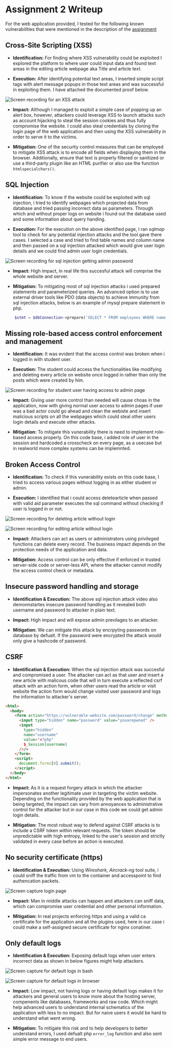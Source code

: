 # Assignment 2 Writeup

For the web application provided, I tested for the following known vulnerabilities that were mentioned in the description of the [assignment](PROG38263-Assignment2-Winter2020.pdf)

## Cross-Site Scripting (XSS)

- **Identification:** For finding where XSS vulnerability could be exploited I explored the platform to where user could input data and found text areas in the editing article webpage aka Title and article text.

- **Execution:** After identifying potential text areas, I inserted simple script tags with alert message popups in those text areas and was successful in exploiting them. I have attached the documented proof below.

![Screen recording for an XSS attack](images/basicxssalertattack.gif)

- **Impact:** Although I managed to exploit a simple case of popping up an alert box, however, attackers could leverage XSS to launch attacks such as account hijacking to steal the session cookies and thus fully compromise the website. I could also steal credentials by cloning the login page of the web application and then using the XSS vulnerability in order to serve it to the victims.

- **Mitigation:** One of the security control measures that can be employed to mitigate XSS attack is to encode all fields when displaying them in the browser. Additionally, ensure that text is properly filtered or sanitized or use a third-party plugin like an HTML purifier or also use the function `htmlspecialchars()`.

## SQL Injection

- **Identification:** To know if the website could be exploited with sql injection, i tried to identify webpages which projected data from database and tried passing incorrect data as parameters. Through which and without proper logs on website i found out the database used and some information about query handing.

- **Execution:** For the execution on the above identified page, I ran _sqlmap_ tool to check for any potential injection attacks and the tool gave there cases. I selected a case and tried to find table names and column name and then passed on a sql injection attacked which would give user login details and we could find admin user login credentials.

![Screen recording for sql injection getting admin password](images/sqlinjectionpasswordattack.gif)

- **Impact:** High impact, in real life this succesful attack will comprise the whole website and server.

- **Mitigation:** To mitigating most of sql injection attacks i used prepared statements and parameterized queries. An advanced option is to use external driver tools like PDO (data objects) to achieve immunity from sql injection attacks, below is an example of mysql prepare statement in php.

```php
    $stmt = $dbConnection->prepare('SELECT * FROM employees WHERE name = ?');Security Control
```

## Missing role-based access control enforcement and management

- **Identification:** It was evident that the access control was broken when i logged in with student user.

- **Execution:** The student could access the functionalities like modifying and deleting every article on website once logged in rather than only the posts which were created by him.

![Screen recording for student user having access to admin page](images/accessrolesissue.gif)

- **Impact:** Giving user more control than needed will cause choas in the application, now with giving normal user access to admin pages if user was a bad actor could go ahead and clean the webiste and insert malicious scripts on all the webpages which could steal other users login details and execute other attacks.

- **Mitigation:** To mitigate this vunerability there is need to implement role-based access properly. On this code base, i added role of user in the session and hardcoded a crosscheck on every page, as a usecase but in realworld more complex systems can be implemnted.

## Broken Access Control

- **Identification:** To check if this vunerability exists on this code base, I tried to access various pages without logging in as either student or admin.

- **Execution:** I identified that i could access deletearticle when passed with valid aid parameter executes the sql command without checking if user is logged in or not.

![Screen recording for deleting article without login](images/deletearticlewithoutlogin.gif)

![Screen recording for editing article without login](images/anotherbrokenaccessvun.gif)

- **Impact:** Attackers can act as users or administrators using privileged functions can delete every record. The business impact depends on the protection needs of the application and data.

- **Mitigation:** Access control can be only effective if enforced in trusted server-side code or server-less API, where the attacker cannot modify the access control check or metadata.

## Insecure password handling and storage

- **Identification & Execution:** The above sql injection attack video also demonnstartes insecure password handling as it revealed both username and password to attacker in plain text.

- **Impact:** High impact and will expose admin previlages to an attacker.

- **Mitigation:** We can mitigate this attack by encrpyting passwords on database by defualt. If the password were encrypted the attack would only give a hashcode of password.

## CSRF

- **Identification & Execution:** When the sql injection attack was succesful and compromised a user. The attacker can act as that user and insert a new article with malicous code that will in turn execute a reflected csrf attack with an action form, when other users read the article or visit website the action form would change visited user password and logs the information to attacker's server.

```html
<html>
  <body>
    <form action="https://vulnerable-website.com/password/change" method="POST">
      <input type="hidden" name="password" value="youarepwned" />
      <input
        type="hidden"
        name="username"
        value="<?php"
        $_Session[username]
      />/>
    </form>
    <script>
      document.forms[0].submit();
    </script>
  </body>
</html>
```

- **Impact:** As it is a request forgery attack in which the attacker impersonates another legitimate user in targeting the victim website. Depending on the functionality provided by the web application that is being targeted, the impact can vary from annoyances to administrative control for the attacker but in our case in this code we could get admin login details.

- **Mitigation:** The most robust way to defend against CSRF attacks is to include a CSRF token within relevant requests. The token should be unpredictable with high entropy, linked to the user's session and strictly validated in every case before an action is executed.

## No security certificate (https)

- **Identification & Execution:** Using _Wireshark, Aircrack-ng_ tool suite, i could sniff the traffic from vm to the container and accesspoint to find authencation packets.

![Screen capture login page](images/httplogin.png)

- **Impact:** Man in middle attacks can happen and attackers can sniff data, which can compromise user credential and other personal information.

- **Mitigation:** In real projects enforcing https and using a valid ca certificate for the application and all the plugins used, here in our case i could make a self-assigned secure certificate for nginx conatiner.

## Only default logs

- **Identification & Execution:** Exposing default logs when user enters incorrect data as shown in below figures might help attackers.

![Screen capture for default logs in bash](images/logscmdngnix1.png)

![Screen capture for default logs in browser](images/logscmdngnix2.png)

- **Impact:** Low impact, not having logs or having default logs makes it for attackers and general users to know more about the hosting server, compenents like databases, frameworks and raw code. Which might help advanced users to understand internal schematics of the application with less to no impact. But for naive users it would be hard to understand what went wrong.

- **Mitigation:** To mitigate this risk and to help developers to better understand errors, I used defualt php `error_log` function and also sent simple error message to end users.

